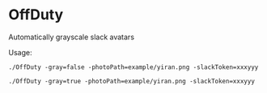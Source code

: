 # OffDuty

Automatically grayscale slack avatars

Usage:

`./OffDuty -gray=false -photoPath=example/yiran.png -slackToken=xxxyyy`

`./OffDuty -gray=true -photoPath=example/yiran.png -slackToken=xxxyyy`
